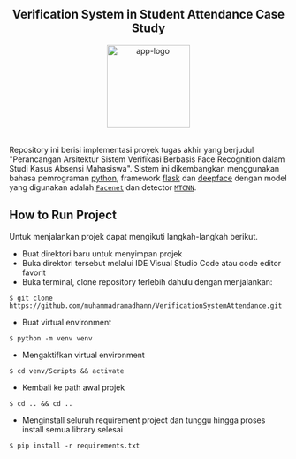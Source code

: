 ## <div align="center">Verification System in Student Attendance Case Study</div>

<div align="center">
  <img src="https://i.ibb.co/HgNL1Cf/app-logo.png" alt="app-logo" border="0" width="150px">
</div>

<br/>

Repository ini berisi implementasi proyek tugas akhir yang berjudul "Perancangan Arsitektur Sistem Verifikasi Berbasis Face Recognition dalam Studi Kasus Absensi Mahasiswa".
Sistem ini dikembangkan menggunakan bahasa pemrograman [python](https://www.python.org/), framework [flask](https://flask.palletsprojects.com/en/2.2.x/) dan [deepface](https://github.com/serengil/deepface) 
dengan model yang digunakan adalah [`Facenet`](https://sefiks.com/2018/09/03/face-recognition-with-facenet-in-keras/) dan detector [`MTCNN`](https://sefiks.com/2020/09/09/deep-face-detection-with-mtcnn-in-python/).

## How to Run Project

Untuk menjalankan projek dapat mengikuti langkah-langkah berikut.
- Buat direktori baru untuk menyimpan projek
- Buka direktori tersebut melalui IDE Visual Studio Code atau code editor favorit
- Buka terminal, clone repository terlebih dahulu dengan menjalankan:
```shell
$ git clone https://github.com/muhammadramadhann/VerificationSystemAttendance.git
```
- Buat virtual environment
```shell
$ python -m venv venv
```
- Mengaktifkan virtual environment
```shell
$ cd venv/Scripts && activate
```
- Kembali ke path awal projek
```shell
$ cd .. && cd ..
```
- Menginstall seluruh requirement project dan tunggu hingga proses install semua library selesai
```shell
$ pip install -r requirements.txt
```

